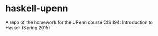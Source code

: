 # haskell-upenn
A repo of the homework for the UPenn course CIS 194: Introduction to Haskell (Spring 2015)
